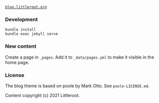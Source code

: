 [`blog.littleroot.org`](https://blog.littleroot.org)

### Development

```
bundle install
bundle exec jekyll serve
```

### New content

Create a page in `_pages`. Add it to `_data/pages.yml` to make it
visible in the home page.

### License

The blog theme is based on poole by Mark Otto. See `poole-LICENSE.md`.

Content copyright (c) 2021 Littleroot.
